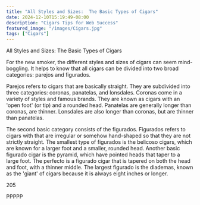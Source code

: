 ```yaml
---
title: "All Styles and Sizes:  The Basic Types of Cigars"
date: 2024-12-10T15:19:49-08:00
description: "Cigars Tips for Web Success"
featured_image: "/images/Cigars.jpg"
tags: ["Cigars"]
---
```


All Styles and Sizes:  The Basic Types of Cigars

For the new smoker, the different styles and sizes of cigars can seem mind-boggling.  It helps to know that all cigars can be divided into two broad categories:  parejos and figurados.

Parejos refers to cigars that are basically straight.  They are subdivided into three categories:  coronas, panatelas, and lonsdales.  Coronas come in a variety of styles and famous brands.  They are known as cigars with an 'open foot' (or tip) and a rounded head.  Panatelas are generally longer than coronas, are thinner.  Lonsdales are also longer than coronas, but are thinner than panatelas.  

The second basic category consists of the figurados.  Figurados refers to cigars with that are irregular or somehow hand-shaped so that they are not strictly straight.  The smallest type of figurados is the belicoso cigars, which are known for a larger foot and a smaller, rounded head. Another basic figurado cigar is the pyramid, which have pointed heads that taper to a large foot.  The perfecto is a figurado cigar that is tapered on both the head and foot, with a thinner middle.  The largest figurado is the diademas, known as the 'giant' of cigars because it is always eight inches or longer.  

205

PPPPP



